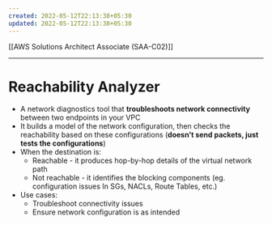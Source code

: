 ```yaml
---
created: 2022-05-12T22:13:38+05:30
updated: 2022-05-12T22:13:38+05:30
---
```

[[AWS Solutions Architect Associate (SAA-C02)]]

---
# Reachability Analyzer
-   A network diagnostics tool that **troubleshoots network connectivity** between two endpoints in your VPC
-   It builds a model of the network configuration, then checks the reachability based on these configurations (**doesn’t send packets, just tests the configurations**)
-   When the destination is:
    -   Reachable - it produces hop-by-hop details of the virtual network path
    -   Not reachable - it identifies the blocking components (eg. configuration issues In SGs, NACLs, Route Tables, etc.)
-   Use cases:
    -   Troubleshoot connectivity issues
    -   Ensure network configuration is as intended